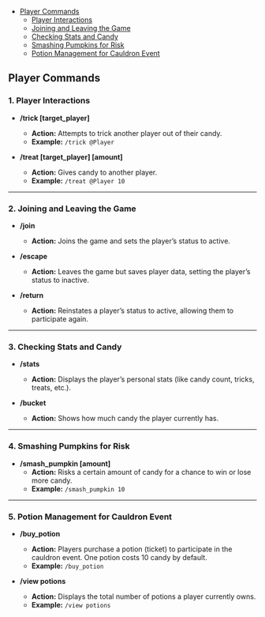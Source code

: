 

<!-- TOC -->

- [Player Commands](#player-commands)
    - [Player Interactions](#player-interactions)
    - [Joining and Leaving the Game](#joining-and-leaving-the-game)
    - [Checking Stats and Candy](#checking-stats-and-candy)
    - [Smashing Pumpkins for Risk](#smashing-pumpkins-for-risk)
    - [Potion Management for Cauldron Event](#potion-management-for-cauldron-event)

<!-- /TOC -->

## Player Commands

### 1. Player Interactions

- **/trick [target_player]**
  - **Action:** Attempts to trick another player out of their candy.
  - **Example:** `/trick @Player`

- **/treat [target_player] [amount]**
  - **Action:** Gives candy to another player.
  - **Example:** `/treat @Player 10`

---

### 2. Joining and Leaving the Game

- **/join**
  - **Action:** Joins the game and sets the player’s status to active.

- **/escape**
  - **Action:** Leaves the game but saves player data, setting the player’s status to inactive.

- **/return**
  - **Action:** Reinstates a player’s status to active, allowing them to participate again.

---

### 3. Checking Stats and Candy

- **/stats**
  - **Action:** Displays the player’s personal stats (like candy count, tricks, treats, etc.).

- **/bucket**
  - **Action:** Shows how much candy the player currently has.

---

### 4. Smashing Pumpkins for Risk

- **/smash_pumpkin [amount]**
  - **Action:** Risks a certain amount of candy for a chance to win or lose more candy.
  - **Example:** `/smash_pumpkin 10`

---

### 5. Potion Management for Cauldron Event

- **/buy_potion**
  - **Action:** Players purchase a potion (ticket) to participate in the cauldron event. One potion costs 10 candy by default.
  - **Example:** `/buy_potion`

- **/view potions**
  - **Action:** Displays the total number of potions a player currently owns.
  - **Example:** `/view potions`
